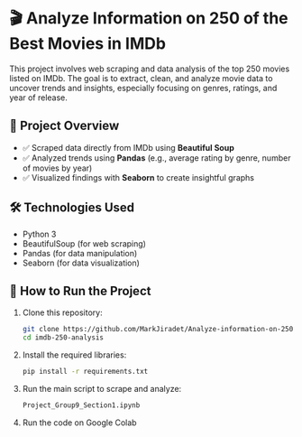 # 🎬 Analyze Information on 250 of the Best Movies in IMDb

This project involves web scraping and data analysis of the top 250 movies listed on IMDb. The goal is to extract, clean, and analyze movie data to uncover trends and insights, especially focusing on genres, ratings, and year of release.

## 📌 Project Overview

- ✅ Scraped data directly from IMDb using **Beautiful Soup**
- ✅ Analyzed trends using **Pandas** (e.g., average rating by genre, number of movies by year)
- ✅ Visualized findings with **Seaborn** to create insightful graphs

## 🛠️ Technologies Used

- Python 3
- BeautifulSoup (for web scraping)
- Pandas (for data manipulation)
- Seaborn (for data visualization)

## 🚀 How to Run the Project

1. Clone this repository:
   ```bash
   git clone https://github.com/MarkJiradet/Analyze-information-on-250-of-the-Best-movies-in-IMDb.git
   cd imdb-250-analysis
   ```
2. Install the required libraries:
   ```bash
   pip install -r requirements.txt
   ```
3. Run the main script to scrape and analyze:
   ```bash
   Project_Group9_Section1.ipynb
   ```
4. Run the code on Google Colab
